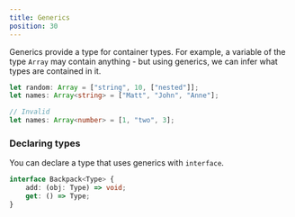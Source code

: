 ```yaml
---
title: Generics
position: 30
---
```


Generics provide a type for container types. For example, a variable of the type `Array` may contain anything - but using generics, we can infer what types are contained in it.

```ts
let random: Array = ["string", 10, ["nested"]];
let names: Array<string> = ["Matt", "John", "Anne"];

// Invalid
let names: Array<number> = [1, "two", 3];
```

### Declaring types

You can declare a type that uses generics with `interface`.

```ts
interface Backpack<Type> {
    add: (obj: Type) => void;
    get: () => Type;
}
```
